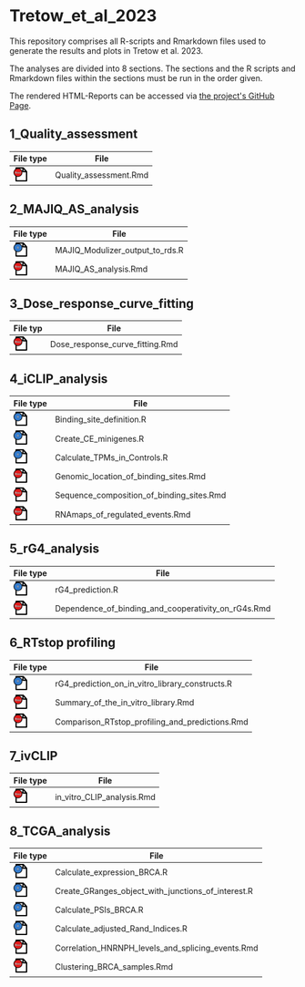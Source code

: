 # Tretow_et_al_2023

This repository comprises all R-scripts and Rmarkdown files used to generate the results and
plots in Tretow et al. 2023.

The analyses are divided into 8 sections. The sections and the R scripts and Rmarkdown files
within the sections must be run in the order given.

The rendered HTML-Reports can be accessed via [the project's GitHub Page](https://mchicken1988.github.io/Tretow_et_al_2023/).

## 1_Quality_assessment

| File type        | File                    |
| ---------------- | ----------------------- |
| ![](png/Rmd.png) | Quality_assessment.Rmd  |

## 2_MAJIQ_AS_analysis

| File type        | File                            |
| ---------------- | ------------------------------- |
| ![](png/R.png)   | MAJIQ_Modulizer_output_to_rds.R |
| ![](png/Rmd.png) | MAJIQ_AS_analysis.Rmd           |

## 3_Dose_response_curve_fitting

| File typ         | File                            |
| ---------------- | ------------------------------- |
| ![](png/Rmd.png) | Dose_response_curve_fitting.Rmd |

## 4_iCLIP_analysis

| File type        | File                                      |
| ---------------- | ----------------------------------------- |
| ![](png/R.png)   | Binding_site_definition.R                 | 
| ![](png/R.png)   | Create_CE_minigenes.R                     |
| ![](png/R.png)   | Calculate_TPMs_in_Controls.R              |
| ![](png/Rmd.png) | Genomic_location_of_binding_sites.Rmd     |
| ![](png/Rmd.png) | Sequence_composition_of_binding_sites.Rmd |
| ![](png/Rmd.png) | RNAmaps_of_regulated_events.Rmd           |
		
## 5_rG4_analysis

| File type        | File                                                |
| ---------------- | --------------------------------------------------- |
| ![](png/R.png)   | rG4_prediction.R                                    |
| ![](png/Rmd.png) | Dependence_of_binding_and_cooperativity_on_rG4s.Rmd |
	
## 6_RTstop profiling

| File type    | File                                                |
| ---------------- | ----------------------------------------------- |
| ![](png/R.png)   | rG4_prediction_on_in_vitro_library_constructs.R |
| ![](png/Rmd.png) | Summary_of_the_in_vitro_library.Rmd             |
| ![](png/Rmd.png) | Comparison_RTstop_profiling_and_predictions.Rmd |

## 7_ivCLIP

| File type    | File                           |
| ---------------- | -------------------------- |
| ![](png/Rmd.png) | in_vitro_CLIP_analysis.Rmd |


## 8_TCGA_analysis

| File type        | File                                                |
| ---------------- | --------------------------------------------------- |
| ![](png/R.png)   | Calculate_expression_BRCA.R                         |
| ![](png/R.png)   | Create_GRanges_object_with_junctions_of_interest.R  |
| ![](png/R.png)   | Calculate_PSIs_BRCA.R                               |
| ![](png/R.png)   | Calculate_adjusted_Rand_Indices.R                   |
| ![](png/Rmd.png) | Correlation_HNRNPH_levels_and_splicing_events.Rmd   |
| ![](png/Rmd.png) | Clustering_BRCA_samples.Rmd                         |
